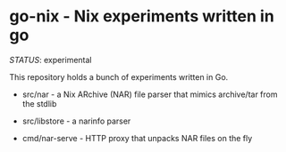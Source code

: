 # go-nix - Nix experiments written in go

*STATUS*: experimental

This repository holds a bunch of experiments written in Go.

* src/nar - a Nix ARchive (NAR) file parser that mimics archive/tar from the
  stdlib
* src/libstore - a narinfo parser 


* cmd/nar-serve - HTTP proxy that unpacks NAR files on the fly
